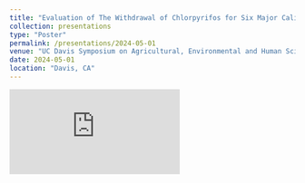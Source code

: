 ```yaml
---
title: "Evaluation of The Withdrawal of Chlorpyrifos for Six Major California Commodities: A Retrospective Analysis"
collection: presentations
type: "Poster"
permalink: /presentations/2024-05-01
venue: "UC Davis Symposium on Agricultural, Environmental and Human Sciences"
date: 2024-05-01
location: "Davis, CA"
---
```


![Poster](https://sraburn.github.io/images/Chlorpyrifos_Poster-1.pdf?raw=true)
